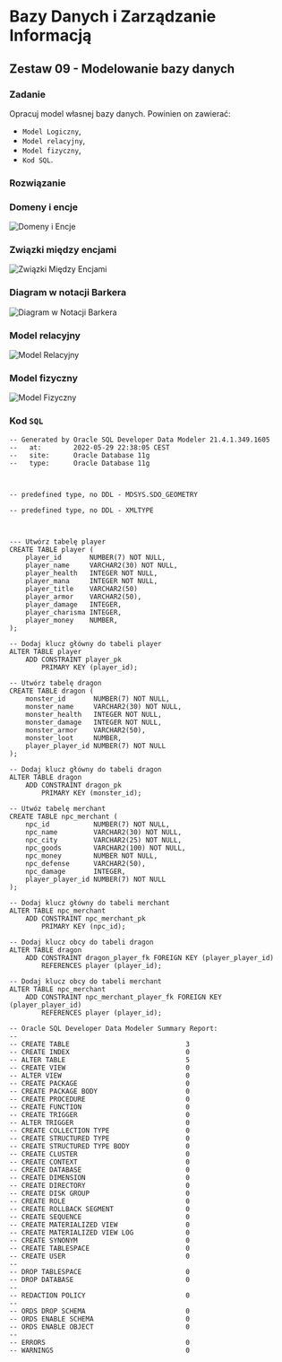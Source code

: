 # Bazy Danych i Zarządzanie Informacją

## Zestaw 09 - Modelowanie bazy danych

### Zadanie

Opracuj model własnej bazy danych. Powinien on zawierać:
- ```Model Logiczny```,
- ```Model relacyjny```,
- ```Model fizyczny```,
- ```Kod SQL```.

### Rozwiązanie

### Domeny i encje

![Domeny i Encje](https://github.com/tukarp/Databases-and-Information-Management/blob/main/Zestawy/Zestaw%2009/Domeny%20i%20Encje.png)

### Związki między encjami

![Związki Między Encjami](https://github.com/tukarp/Databases-and-Information-Management/blob/main/Zestawy/Zestaw%2009/Zwi%C4%85zki%20Mi%C4%99dzy%20Encjami.png)

### Diagram w notacji Barkera

![Diagram w Notacji Barkera](https://github.com/tukarp/Databases-and-Information-Management/blob/main/Zestawy/Zestaw%2009/Diagram%20w%20Notacji%20Barkera.png)

### Model relacyjny

![Model Relacyjny](https://github.com/tukarp/Databases-and-Information-Management/blob/main/Zestawy/Zestaw%2009/Model%20Relacyjny.png)

### Model fizyczny

![Model Fizyczny](https://github.com/tukarp/Databases-and-Information-Management/blob/main/Zestawy/Zestaw%2009/Model%20Fizyczny.png)

### Kod ```SQL```

```
-- Generated by Oracle SQL Developer Data Modeler 21.4.1.349.1605
--   at:        2022-05-29 22:38:05 CEST
--   site:      Oracle Database 11g
--   type:      Oracle Database 11g



-- predefined type, no DDL - MDSYS.SDO_GEOMETRY

-- predefined type, no DDL - XMLTYPE



--- Utwórz tabelę player
CREATE TABLE player (
    player_id       NUMBER(7) NOT NULL,
    player_name     VARCHAR2(30) NOT NULL,
    player_health   INTEGER NOT NULL,
    player_mana     INTEGER NOT NULL,
    player_title    VARCHAR2(50)
    player_armor    VARCHAR2(50),
    player_damage   INTEGER,
    player_charisma INTEGER,
    player_money    NUMBER,
);

-- Dodaj klucz główny do tabeli player
ALTER TABLE player
    ADD CONSTRAINT player_pk
        PRIMARY KEY (player_id);

-- Utwórz tabelę dragon
CREATE TABLE dragon (
    monster_id       NUMBER(7) NOT NULL,
    monster_name     VARCHAR2(30) NOT NULL,
    monster_health   INTEGER NOT NULL,
    monster_damage   INTEGER NOT NULL,
    monster_armor    VARCHAR2(50),
    monster_loot     NUMBER,
    player_player_id NUMBER(7) NOT NULL
);

-- Dodaj klucz główny do tabeli dragon
ALTER TABLE dragon
    ADD CONSTRAINT dragon_pk
        PRIMARY KEY (monster_id);

-- Utwóz tabelę merchant
CREATE TABLE npc_merchant (
    npc_id           NUMBER(7) NOT NULL,
    npc_name         VARCHAR2(30) NOT NULL,
    npc_city         VARCHAR2(25) NOT NULL,
    npc_goods        VARCHAR2(100) NOT NULL,
    npc_money        NUMBER NOT NULL,
    npc_defense      VARCHAR2(50),
    npc_damage       INTEGER,
    player_player_id NUMBER(7) NOT NULL
);

-- Dodaj klucz główny do tabeli merchant
ALTER TABLE npc_merchant
    ADD CONSTRAINT npc_merchant_pk
        PRIMARY KEY (npc_id);

-- Dodaj klucz obcy do tabeli dragon
ALTER TABLE dragon
    ADD CONSTRAINT dragon_player_fk FOREIGN KEY (player_player_id)
        REFERENCES player (player_id);

-- Dodaj klucz obcy do tabeli merchant
ALTER TABLE npc_merchant
    ADD CONSTRAINT npc_merchant_player_fk FOREIGN KEY (player_player_id)
        REFERENCES player (player_id);

-- Oracle SQL Developer Data Modeler Summary Report: 
-- 
-- CREATE TABLE                             3
-- CREATE INDEX                             0
-- ALTER TABLE                              5
-- CREATE VIEW                              0
-- ALTER VIEW                               0
-- CREATE PACKAGE                           0
-- CREATE PACKAGE BODY                      0
-- CREATE PROCEDURE                         0
-- CREATE FUNCTION                          0
-- CREATE TRIGGER                           0
-- ALTER TRIGGER                            0
-- CREATE COLLECTION TYPE                   0
-- CREATE STRUCTURED TYPE                   0
-- CREATE STRUCTURED TYPE BODY              0
-- CREATE CLUSTER                           0
-- CREATE CONTEXT                           0
-- CREATE DATABASE                          0
-- CREATE DIMENSION                         0
-- CREATE DIRECTORY                         0
-- CREATE DISK GROUP                        0
-- CREATE ROLE                              0
-- CREATE ROLLBACK SEGMENT                  0
-- CREATE SEQUENCE                          0
-- CREATE MATERIALIZED VIEW                 0
-- CREATE MATERIALIZED VIEW LOG             0
-- CREATE SYNONYM                           0
-- CREATE TABLESPACE                        0
-- CREATE USER                              0
-- 
-- DROP TABLESPACE                          0
-- DROP DATABASE                            0
-- 
-- REDACTION POLICY                         0
-- 
-- ORDS DROP SCHEMA                         0
-- ORDS ENABLE SCHEMA                       0
-- ORDS ENABLE OBJECT                       0
-- 
-- ERRORS                                   0
-- WARNINGS                                 0
```
